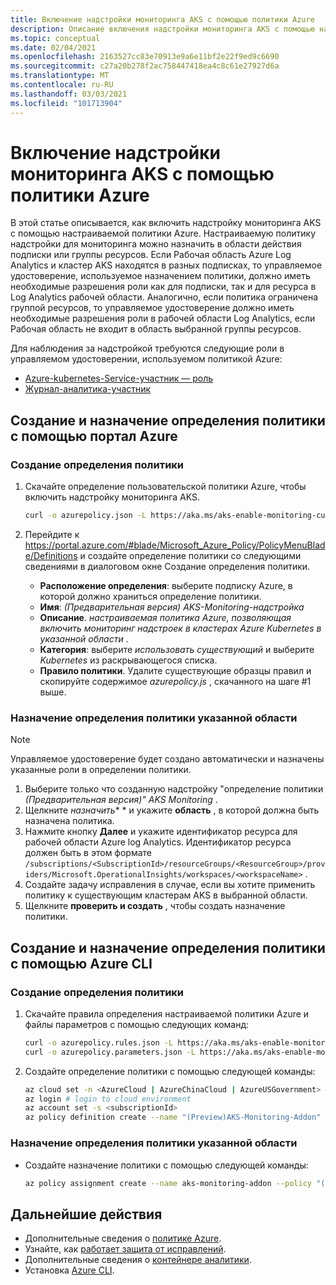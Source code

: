 ```yaml
---
title: Включение надстройки мониторинга AKS с помощью политики Azure
description: Описание включения надстройки мониторинга AKS с помощью настраиваемой политики Azure.
ms.topic: conceptual
ms.date: 02/04/2021
ms.openlocfilehash: 2163527cc83e70913e9a6e11bf2e22f9ed9c6690
ms.sourcegitcommit: c27a20b278f2ac758447418ea4c8c61e27927d6a
ms.translationtype: MT
ms.contentlocale: ru-RU
ms.lasthandoff: 03/03/2021
ms.locfileid: "101713904"
---
```

# <a name="enable-aks-monitoring-addon-using-azure-policy"></a>Включение надстройки мониторинга AKS с помощью политики Azure
В этой статье описывается, как включить надстройку мониторинга AKS с помощью настраиваемой политики Azure. Настраиваемую политику надстройки для мониторинга можно назначить в области действия подписки или группы ресурсов. Если Рабочая область Azure Log Analytics и кластер AKS находятся в разных подписках, то управляемое удостоверение, используемое назначением политики, должно иметь необходимые разрешения роли как для подписки, так и для ресурса в Log Analytics рабочей области. Аналогично, если политика ограничена группой ресурсов, то управляемое удостоверение должно иметь необходимые разрешения роли в рабочей области Log Analytics, если Рабочая область не входит в область выбранной группы ресурсов.

Для наблюдения за надстройкой требуются следующие роли в управляемом удостоверении, используемом политикой Azure:

 - [Azure-kubernetes-Service-участник — роль](../../role-based-access-control/built-in-roles.md#azure-kubernetes-service-contributor-role)
 - [Журнал-аналитика-участник](../../role-based-access-control/built-in-roles.md#log-analytics-contributor)

## <a name="create-and-assign-policy-definition-using-azure-portal"></a>Создание и назначение определения политики с помощью портал Azure

### <a name="create-policy-definition"></a>Создание определения политики

1. Скачайте определение пользовательской политики Azure, чтобы включить надстройку мониторинга AKS.
 
    ``` sh
    curl -o azurepolicy.json -L https://aka.ms/aks-enable-monitoring-custom-policy
    ```

3. Перейдите к https://portal.azure.com/#blade/Microsoft_Azure_Policy/PolicyMenuBlade/Definitions и создайте определение политики со следующими сведениями в диалоговом окне Создание определения политики.
 
    - **Расположение определения**: выберите подписку Azure, в которой должно храниться определение политики.
    - **Имя**: *(Предварительная версия) AKS-Monitoring-надстройка*
    - **Описание**. *настраиваемая политика Azure, позволяющая включить мониторинг надстроек в кластерах Azure Kubernetes в указанной области* .
    - **Категория**: выберите *использовать существующий* и выберите *Kubernetes* из раскрывающегося списка.
    - **Правило политики**. Удалите существующие образцы правил и скопируйте содержимое *azurepolicy.js* , скачанного на шаге #1 выше.

### <a name="assign-policy-definition-to-specified-scope"></a>Назначение определения политики указанной области

> [!NOTE]
>  Управляемое удостоверение будет создано автоматически и назначены указанные роли в определении политики.

1. Выберите только что созданную надстройку "определение политики *(Предварительная версия)" AKS Monitoring* .
4. Щелкните *назначить** * и укажите **область** , в которой должна быть назначена политика. 
5. Нажмите кнопку **Далее** и укажите идентификатор ресурса для рабочей области Azure log Analytics. Идентификатор ресурса должен быть в этом формате `/subscriptions/<SubscriptionId>/resourceGroups/<ResourceGroup>/providers/Microsoft.OperationalInsights/workspaces/<workspaceName>` .
6. Создайте задачу исправления в случае, если вы хотите применить политику к существующим кластерам AKS в выбранной области.
7. Щелкните **проверить и создать** , чтобы создать назначение политики.
   
## <a name="create-and-assign-policy-definition-using-azure-cli"></a>Создание и назначение определения политики с помощью Azure CLI

### <a name="create-policy-definition"></a>Создание определения политики

1. Скачайте правила определения настраиваемой политики Azure и файлы параметров с помощью следующих команд:

    ``` sh
    curl -o azurepolicy.rules.json -L https://aka.ms/aks-enable-monitoring-custom-policy-rules
    curl -o azurepolicy.parameters.json -L https://aka.ms/aks-enable-monitoring-custom-policy-parameters
    ```

2. Создайте определение политики с помощью следующей команды:

    ``` sh
    az cloud set -n <AzureCloud | AzureChinaCloud | AzureUSGovernment> # set the Azure cloud
    az login # login to cloud environment 
    az account set -s <subscriptionId>
    az policy definition create --name "(Preview)AKS-Monitoring-Addon" --display-name "(Preview)AKS-Monitoring-Addon" --mode Indexed --metadata version=1.0.0 category=Kubernetes --rules azurepolicy.rules.json --params azurepolicy.parameters.json
    ```

### <a name="assign-policy-definition-to-specified-scope"></a>Назначение определения политики указанной области

- Создайте назначение политики с помощью следующей команды:

    ``` sh
    az policy assignment create --name aks-monitoring-addon --policy "(Preview)AKS-Monitoring-Addon" --assign-identity --identity-scope /subscriptions/<subscriptionId> --role Contributor --scope /subscriptions/<subscriptionId> --location <locatio> --role Contributor --scope /subscriptions/<subscriptionId> -p "{ \"workspaceResourceId\": { \"value\":  \"/subscriptions/<subscriptionId>/resourcegroups/<resourceGroupName>/providers/microsoft.operationalinsights/workspaces/<workspaceName>\" } }"
    ```

## <a name="next-steps"></a>Дальнейшие действия

- Дополнительные сведения о [политике Azure](../../governance/policy/overview.md).
- Узнайте, как [работает защита от исправлений](../../governance/policy/how-to/remediate-resources.md#how-remediation-security-works).
- Дополнительные сведения о [контейнере аналитики](./container-insights-overview.md).
- Установка [Azure CLI](/cli/azure/install-azure-cli).